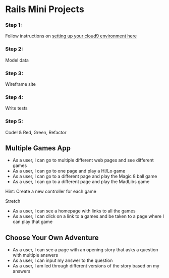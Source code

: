 # Rails Mini Projects

### Step 1: 
Follow instructions on [setting up your cloud9 environment here](https://github.com/LEARNAcademy/cloud9-config)

### Step 2:
Model data 

### Step 3:
Wireframe site

### Step 4:
Write tests

### Step 5:
Code! & Red, Green, Refactor


## **Multiple Games App**
* As a user, I can go to multiple different web pages and see different games
* As a user, I can go to one page and play a Hi/Lo game
* As a user, I can go to a different page and play the Magic 8 ball game
* As a user, I can go to a different page and play the MadLibs game

Hint: Create a new controller for each game


Stretch
* As a user, I can see a homepage with links to all the games
* As a user, I can click on a link to a games and be taken to a page where I can play that game



## **Choose Your Own Adventure**

* As a user, I can see a page with an opening story that asks a question with multiple answers
* As a user, I can input my answer to the question
* As a user, I am led through different versions of the story based on my answers
